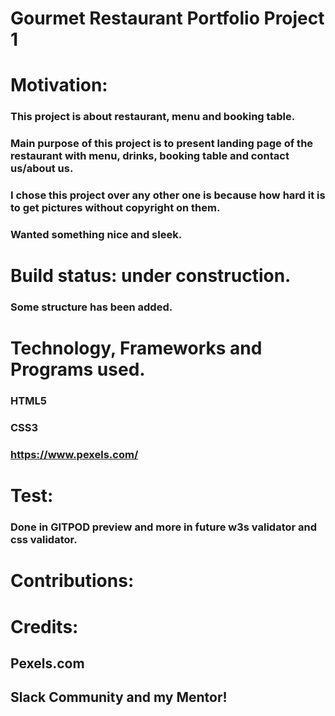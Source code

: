 # Gourmet Restaurant Portfolio Project 1


# Motivation:


### This project is about restaurant, menu and booking table. 
### Main purpose of this project is to present landing page of the restaurant with menu, drinks, booking table and contact us/about us.

### I chose this project over any other one is because how hard it is to get pictures without copyright on them. 
### Wanted something nice and sleek.



# Build status: under construction.
### Some structure has been added.



# Technology, Frameworks and Programs used.
### HTML5
### CSS3
### https://www.pexels.com/


# Test:
### Done in GITPOD preview and more in future w3s validator and css validator.


# Contributions:

##

# Credits:

## Pexels.com
## Slack Community and my Mentor!



